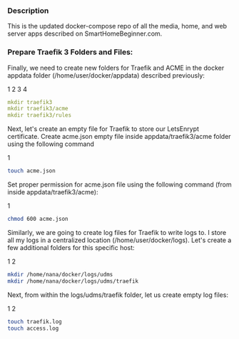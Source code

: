 ### **Description**

This is the updated docker-compose repo of all the media, home, and web server apps described on SmartHomeBeginner.com. 

### **Prepare Traefik 3 Folders and Files:**

Finally, we need to create new folders for Traefik and ACME in the docker appdata folder (/home/user/docker/appdata) described previously:

1
2
3
4
```yml
mkdir traefik3
mkdir traefik3/acme
mkdir traefik3/rules
```

Next, let's create an empty file for Traefik to store our LetsEnrypt certificate. Create acme.json empty file inside appdata/traefik3/acme folder using the following command

1
```bash
touch acme.json
```
Set proper permission for acme.json file using the following command (from inside appdata/traefik3/acme):

1
```bash
chmod 600 acme.json
```


Similarly, we are going to create log files for Traefik to write logs to. I store all my logs in a centralized location (/home/user/docker/logs). Let's create a few additional folders for this specific host:

1
2
```bash
mkdir /home/nana/docker/logs/udms
mkdir /home/nana/docker/logs/udms/traefik
```
Next, from within the logs/udms/traefik folder, let us create empty log files:

1
2
```bash
touch traefik.log
touch access.log
```
